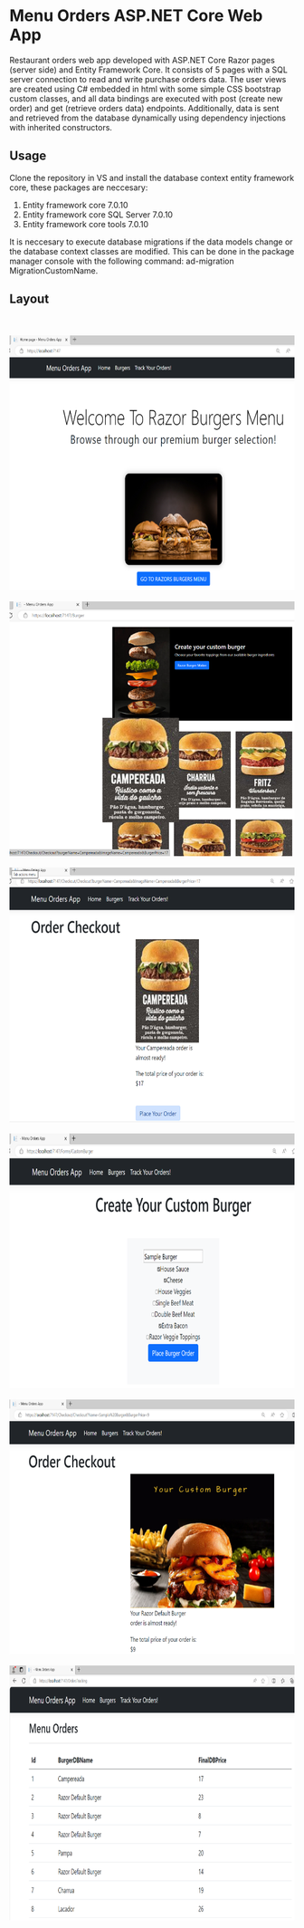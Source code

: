 # Menu Orders ASP.NET Core Web App


Restaurant orders web app developed with ASP.NET Core Razor pages (server side) and Entity Framework Core. It consists of 5 pages with a SQL server connection to read and write purchase orders data. The user views are created using C# embedded in html with some simple CSS bootstrap custom classes, and all data bindings are executed with post (create new order) and get (retrieve orders data) endpoints. Additionally, data is sent and retrieved from the database dynamically using dependency injections with inherited constructors.


## Usage
Clone the repository in VS and install the database context entity framework core, these packages are neccesary:
1. Entity framework core 7.0.10
2. Entity framework core SQL Server 7.0.10
3. Entity framework core tools 7.0.10

It is neccesary to execute database migrations if the data models change or the database context classes are modified. This can be done in the package manager console with the following command: ad-migration MigrationCustomName.

## Layout
<br/>

<br/>

<img src="/Source/wwwroot/Images/MenuPage.PNG" width="700" height="450">

<br/>

<br/>

<img src="/Source/wwwroot/Images/BurgerSelectorPage.PNG" width="700" height="450">

<br/>

<br/>

<img src="/Source/wwwroot/Images/CheckoutPage.PNG" width="700" height="450">

<br/>

<br/>

<img src="/Source/wwwroot/Images/CustomOrderPage.PNG" width="700" height="450">
<br/>

<br/>

<img src="/Source/wwwroot/Images/CustomOrderCheckoutPage.PNG" width="700" height="450">
<br/>

<br/>

<img src="/Source/wwwroot/Images/OrdersDatabasePage.PNG" width="700" height="450">



